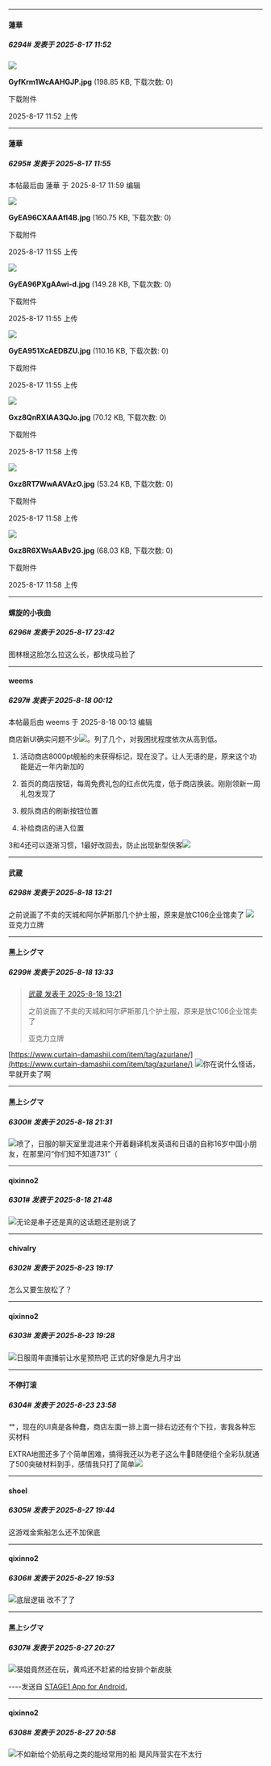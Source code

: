 ﻿
*****

####  蓮華  
##### 6294#       发表于 2025-8-17 11:52

<img src="https://img.stage1st.com/forum/202508/17/115222wsk6blpspkap9ppb.jpg" referrerpolicy="no-referrer">

<strong>GyfKrm1WcAAHGJP.jpg</strong> (198.85 KB, 下载次数: 0)

下载附件

2025-8-17 11:52 上传

*****

####  蓮華  
##### 6295#       发表于 2025-8-17 11:55

 本帖最后由 蓮華 于 2025-8-17 11:59 编辑 

<img src="https://img.stage1st.com/forum/202508/17/115502j6frvs9hvr660ssu.jpg" referrerpolicy="no-referrer">

<strong>GyEA96CXAAAfI4B.jpg</strong> (160.75 KB, 下载次数: 0)

下载附件

2025-8-17 11:55 上传

<img src="https://img.stage1st.com/forum/202508/17/115502gbtibei8bncx3bei.jpg" referrerpolicy="no-referrer">

<strong>GyEA96PXgAAwi-d.jpg</strong> (149.28 KB, 下载次数: 0)

下载附件

2025-8-17 11:55 上传

<img src="https://img.stage1st.com/forum/202508/17/115502vm5mk6960b506bb5.jpg" referrerpolicy="no-referrer">

<strong>GyEA951XcAEDBZU.jpg</strong> (110.16 KB, 下载次数: 0)

下载附件

2025-8-17 11:55 上传

<img src="https://img.stage1st.com/forum/202508/17/115809bsu4mmv4vroo7ost.jpg" referrerpolicy="no-referrer">

<strong>Gxz8QnRXIAA3QJo.jpg</strong> (70.12 KB, 下载次数: 0)

下载附件

2025-8-17 11:58 上传

<img src="https://img.stage1st.com/forum/202508/17/115809rrtrxqtzkzrd8pme.jpg" referrerpolicy="no-referrer">

<strong>Gxz8RT7WwAAVAzO.jpg</strong> (53.24 KB, 下载次数: 0)

下载附件

2025-8-17 11:58 上传

<img src="https://img.stage1st.com/forum/202508/17/115809y847w6er44fb8476.jpg" referrerpolicy="no-referrer">

<strong>Gxz8R6XWsAABv2G.jpg</strong> (68.03 KB, 下载次数: 0)

下载附件

2025-8-17 11:58 上传

*****

####  螺旋的小夜曲  
##### 6296#       发表于 2025-8-17 23:42

图林根这脸怎么拉这么长，都快成马脸了

*****

####  weems  
##### 6297#       发表于 2025-8-18 00:12

 本帖最后由 weems 于 2025-8-18 00:13 编辑 

商店新UI确实问题不少<img src="https://static.stage1st.com/image/smiley/face2017/009.gif" referrerpolicy="no-referrer">。列了几个，对我困扰程度依次从高到低。

1. 活动商店8000pt舰船的未获得标记，现在没了。让人无语的是，原来这个功能是近一年内新加的

2. 首页的商店按钮，每周免费礼包的红点优先度，低于商店换装。刚刚领新一周礼包发现了

3. 舰队商店的刷新按钮位置

4. 补给商店的进入位置

3和4还可以逐渐习惯，1最好改回去，防止出现新型侠客<img src="https://static.stage1st.com/image/smiley/face2017/037.png" referrerpolicy="no-referrer">

*****

####  武蔵  
##### 6298#       发表于 2025-8-18 13:21

之前说画了不卖的天城和阿尔萨斯那几个护士服，原来是放C106企业馆卖了
<img src="https://static.stage1st.com/image/smiley/face2017/068.png" referrerpolicy="no-referrer">
亚克力立牌

*****

####  黑上シグマ  
##### 6299#       发表于 2025-8-18 13:33

<blockquote><a href="httphttps://stage1st.com/2b/forum.php?mod=redirect&amp;goto=findpost&amp;pid=68283108&amp;ptid=2170738" target="_blank">武蔵 发表于 2025-8-18 13:21</a>

之前说画了不卖的天城和阿尔萨斯那几个护士服，原来是放C106企业馆卖了

亚克力立牌</blockquote>
[https://www.curtain-damashii.com/item/tag/azurlane/](https://www.curtain-damashii.com/item/tag/azurlane/)
<img src="https://static.stage1st.com/image/smiley/face2017/001.png" referrerpolicy="no-referrer">你在说什么怪话，早就开卖了啊

*****

####  黑上シグマ  
##### 6300#       发表于 2025-8-18 21:31

<img src="https://static.stage1st.com/image/smiley/face2017/067.png" referrerpolicy="no-referrer">喷了，日服的聊天室里混进来个开着翻译机发英语和日语的自称16岁中国小朋友，在那里问“你们知不知道731”（

*****

####  qixinno2  
##### 6301#       发表于 2025-8-18 21:48

<img src="https://static.stage1st.com/image/smiley/face2017/024.png" referrerpolicy="no-referrer">无论是串子还是真的这话题还是别说了 

*****

####  chivalry  
##### 6302#       发表于 2025-8-23 19:17

怎么又要生放松了？

*****

####  qixinno2  
##### 6303#       发表于 2025-8-23 19:28

<img src="https://static.stage1st.com/image/smiley/face2017/047.png" referrerpolicy="no-referrer">日服周年直播前让水星预热吧 正式的好像是九月才出

*****

####  不停打滚  
##### 6304#       发表于 2025-8-23 23:58

艹，现在的UI真是各种蠢，商店左面一排上面一排右边还有个下拉，害我各种忘买材料

EXTRA地图还多了个简单困难，搞得我还以为老子这么牛🐂B随便组个全彩队就通了500突破材料到手，感情我只打了简单<img src="https://static.stage1st.com/image/smiley/face2017/013.png" referrerpolicy="no-referrer">

*****

####  shoel  
##### 6305#       发表于 2025-8-27 19:44

这游戏金紫船怎么还不加保底

*****

####  qixinno2  
##### 6306#       发表于 2025-8-27 19:53

<img src="https://static.stage1st.com/image/smiley/face2017/046.png" referrerpolicy="no-referrer">底层逻辑 改不了了

*****

####  黑上シグマ  
##### 6307#       发表于 2025-8-27 20:27

<img src="https://static.stage1st.com/image/smiley/face2017/067.png" referrerpolicy="no-referrer">葵姐竟然还在玩，黄鸡还不赶紧的给安排个新皮肤

----发送自 [STAGE1 App for Android.](http://stage1.5j4m.com/?1.47)

*****

####  qixinno2  
##### 6308#       发表于 2025-8-27 20:58

<img src="https://static.stage1st.com/image/smiley/face2017/067.png" referrerpolicy="no-referrer">不如新给个奶航母之类的能经常用的船 飓风阵营实在不太行 

